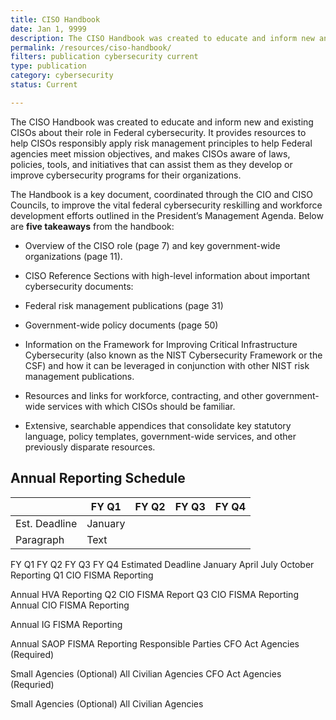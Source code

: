 ```yaml
---
title: CISO Handbook
date: Jan 1, 9999
description: The CISO Handbook was created to educate and inform new and existing CISOs about their role in Federal cybersecurity.
permalink: /resources/ciso-handbook/
filters: publication cybersecurity current
type: publication
category: cybersecurity
status: Current

---
```


The CISO Handbook was created to educate and inform new and existing CISOs about their role in Federal cybersecurity. It provides resources to help CISOs responsibly apply risk management principles to help Federal agencies meet mission objectives, and makes CISOs aware of laws, policies, tools, and initiatives that can assist them as they develop or improve cybersecurity programs for their organizations.

The Handbook is a key document, coordinated through the CIO and CISO Councils, to improve the vital federal cybersecurity reskilling and workforce development efforts outlined in the President’s Management Agenda. Below are **five takeaways** from the handbook:

* Overview of the CISO role (page 7) and key government-wide organizations (page 11).

* CISO Reference Sections with high-level information about important cybersecurity documents:
* Federal risk management publications (page 31)
* Government-wide policy documents (page 50)

* Information on the Framework for Improving Critical Infrastructure Cybersecurity (also known as the NIST Cybersecurity Framework or the CSF) and how it can be leveraged in conjunction with other NIST risk management publications.

* Resources and links for workforce, contracting, and other government-wide services with which CISOs should be familiar.

* Extensive, searchable appendices that consolidate key statutory language, policy templates, government-wide services, and other previously disparate resources.


## Annual Reporting Schedule

|             | FY Q1       | FY Q2       | FY Q3       | FY Q4       |
| ----------- | ----------- | ----------- | ----------- | ----------- |
| Est. Deadline| January       |
| Paragraph   | Text        |

FY Q1	FY Q2	FY Q3	FY Q4
Estimated Deadline	January	April	July	October
Reporting	Q1 CIO FISMA Reporting

Annual HVA Reporting	Q2 CIO FISMA Report	Q3 CIO FISMA Reporting	Annual CIO FISMA Reporting

Annual IG FISMA Reporting

Annual SAOP FISMA Reporting
Responsible Parties	CFO Act Agencies (Required)

Small Agencies (Optional)	All Civilian Agencies	CFO Act Agencies (Requried)

Small Agencies (Optional)	All Civilian Agencies
